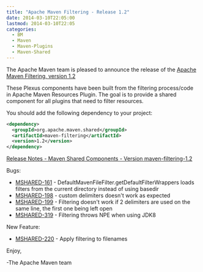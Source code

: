 ```yaml
---
title: "Apache Maven Filtering - Release 1.2"
date: 2014-03-10T22:05:00
lastmod: 2014-03-10T22:05
categories:
  - BM
  - Maven
  - Maven-Plugins
  - Maven-Shared
---
```

The Apache Maven team is pleased to announce the release of 
the [Apache Maven Filtering, version 1.2](http://maven.apache.org/shared/maven-filtering/)

These Plexus components have been built from the filtering process/code in Apache Maven Resources Plugin.
The goal is to provide a shared component for all plugins that need to filter resources.


You should add the following dependency to your project:

```xml
<dependency>
  <groupId>org.apache.maven.shared</groupId>
  <artifactId>maven-filtering</artifactId>
  <version>1.2</version>
</dependency>
``` 

<!-- more -->

[Release Notes - Maven Shared Components - Version maven-filtering-1.2](http://jira.codehaus.org/secure/ReleaseNote.jspa?projectId=11761&version=18729&styleName=Html)

Bugs:

 * [MSHARED-161](https://issues.apache.org/jira/browse/MSHARED-161) - DefaultMavenFileFilter.getDefaultFilterWrappers loads filters from the current directory instead of using basedir
 * [MSHARED-198](https://issues.apache.org/jira/browse/MSHARED-198) - custom delimiters doesn't work as expected
 * [MSHARED-199](https://issues.apache.org/jira/browse/MSHARED-199) - Filtering doesn't work if 2 delimiters are used on the same line, the first one being left open
 * [MSHARED-319](https://issues.apache.org/jira/browse/MSHARED-319) - Filtering throws NPE when using JDK8


New Feature:

 * [MSHARED-220](https://issues.apache.org/jira/browse/MSHARED-220) - Apply filtering to filenames

Enjoy,

-The Apache Maven team

